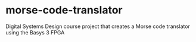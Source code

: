 # morse-code-translator
Digital Systems Design course project that creates a Morse code translator using the Basys 3 FPGA
